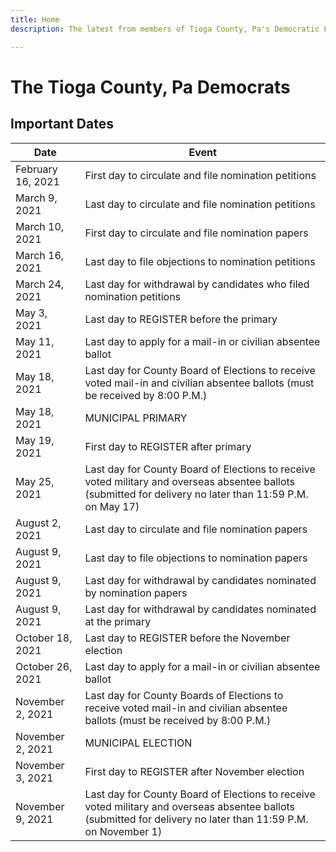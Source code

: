 ```yaml
---
title: Home
description: The latest from members of Tioga County, Pa's Democratic Party.

---
```

# The Tioga County, Pa Democrats

## Important Dates

| Date | Event |
| --- | --- |
| February 16, 2021 | First day to circulate and file nomination petitions |
| March 9, 2021 | Last day to circulate and file nomination petitions |
| March 10, 2021 | First day to circulate and file nomination papers |
| March 16, 2021 | Last day to file objections to nomination petitions |
| March 24, 2021 | Last day for withdrawal by candidates who filed nomination petitions |
| May 3, 2021 | Last day to REGISTER before the primary |
| May 11, 2021 | Last day to apply for a mail-in or civilian absentee ballot |
| May 18, 2021 | Last day for County Board of Elections to receive voted mail-in and civilian absentee ballots (must be received by 8:00 P.M.) |
| May 18, 2021 | MUNICIPAL PRIMARY |
| May 19, 2021 | First day to REGISTER after primary |
| May 25, 2021 | Last day for County Board of Elections to receive voted military and overseas absentee ballots (submitted for delivery no later than 11:59 P.M. on May 17) |
| August 2, 2021 | Last day to circulate and file nomination papers |
| August 9, 2021 | Last day to file objections to nomination papers |
| August 9, 2021 | Last day for withdrawal by candidates nominated by nomination papers |
| August 9, 2021 | Last day for withdrawal by candidates nominated at the primary |
| October 18, 2021 | Last day to REGISTER before the November election |
| October 26, 2021 | Last day to apply for a mail-in or civilian absentee ballot |
| November 2, 2021 | Last day for County Boards of Elections to receive voted mail-in and civilian absentee ballots (must be received by 8:00 P.M.) |
| November 2, 2021 | MUNICIPAL ELECTION |
| November 3, 2021 | First day to REGISTER after November election |
| November 9, 2021 | Last day for County Board of Elections to receive voted military and overseas absentee ballots (submitted for delivery no later than 11:59 P.M. on November 1) |

